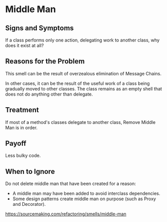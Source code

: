 Middle Man
==========

Signs and Symptoms
------------------

If a class performs only one action, delegating work to another class, why does it exist at all?

Reasons for the Problem
-----------------------

This smell can be the result of overzealous elimination of Message Chains.

In other cases, it can be the result of the useful work of a class being gradually moved to other classes. The class remains as an empty shell that does not do anything other than delegate.

Treatment
---------

If most of a method's classes delegate to another class, Remove Middle Man is in order.

Payoff
------

Less bulky code.

When to Ignore
--------------

Do not delete middle man that have been created for a reason:

- A middle man may have been added to avoid interclass dependencies.
- Some design patterns create middle man on purpose (such as Proxy and Decorator).

https://sourcemaking.com/refactoring/smells/middle-man
